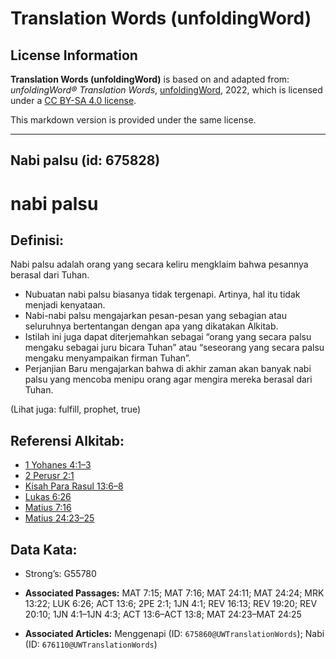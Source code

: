# Translation Words (unfoldingWord)

## License Information

**Translation Words (unfoldingWord)** is based on and adapted from: _unfoldingWord® Translation Words_, [unfoldingWord](https://unfoldingword.org/utw), 2022, which is licensed under a [CC BY-SA 4.0 license](https://creativecommons.org/licenses/by-sa/4.0/legalcode.en).

This markdown version is provided under the same license.



--------------------------------

## Nabi palsu (id: 675828)

nabi palsu
==========

Definisi:
---------

Nabi palsu adalah orang yang secara keliru mengklaim bahwa pesannya berasal dari Tuhan.

* Nubuatan nabi palsu biasanya tidak tergenapi. Artinya, hal itu tidak menjadi kenyataan.
* Nabi\-nabi palsu mengajarkan pesan\-pesan yang sebagian atau seluruhnya bertentangan dengan apa yang dikatakan Alkitab.
* Istilah ini juga dapat diterjemahkan sebagai “orang yang secara palsu mengaku sebagai juru bicara Tuhan” atau “seseorang yang secara palsu mengaku menyampaikan firman Tuhan”.
* Perjanjian Baru mengajarkan bahwa di akhir zaman akan banyak nabi palsu yang mencoba menipu orang agar mengira mereka berasal dari Tuhan.

(Lihat juga: fulfill, prophet, true)

Referensi Alkitab:
------------------

* [1 Yohanes 4:1–3](https://ref.ly/1John0:0)
* [2 Perusr 2:1](https://ref.ly/2Pet0:0)
* [Kisah Para Rasul 13:6–8](https://ref.ly/Acts0:0)
* [Lukas 6:26](https://ref.ly/Luke6:26)
* [Matius 7:16](https://ref.ly/Matt7:16)
* [Matius 24:23–25](https://ref.ly/Matt24:23-Matt24:25)

Data Kata:
----------

* Strong’s: G55780

* **Associated Passages:** MAT 7:15; MAT 7:16; MAT 24:11; MAT 24:24; MRK 13:22; LUK 6:26; ACT 13:6; 2PE 2:1; 1JN 4:1; REV 16:13; REV 19:20; REV 20:10; 1JN 4:1–1JN 4:3; ACT 13:6–ACT 13:8; MAT 24:23–MAT 24:25
* **Associated Articles:** Menggenapi (ID: `675860@UWTranslationWords`); Nabi (ID: `676110@UWTranslationWords`)

